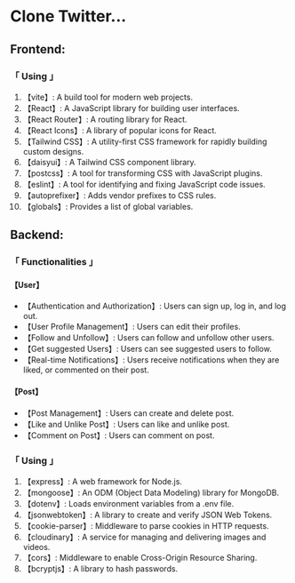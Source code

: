 # Clone Twitter...

## Frontend:

### 「 Using 」

1. 【vite】: A build tool for modern web projects.
1. 【React】: A JavaScript library for building user interfaces.
1. 【React Router】: A routing library for React.
1. 【React Icons】: A library of popular icons for React.
1. 【Tailwind CSS】: A utility-first CSS framework for rapidly building custom designs.
1. 【daisyui】: A Tailwind CSS component library.
1. 【postcss】: A tool for transforming CSS with JavaScript plugins.
1. 【eslint】: A tool for identifying and fixing JavaScript code issues.
1. 【autoprefixer】: Adds vendor prefixes to CSS rules.
1. 【globals】: Provides a list of global variables.

## Backend:

### 「 Functionalities 」

#### 【User】

- 【Authentication and Authorization】: Users can sign up, log in, and log out.
- 【User Profile Management】: Users can edit their profiles.
- 【Follow and Unfollow】: Users can follow and unfollow other users.
- 【Get suggested Users】: Users can see suggested users to follow.
- 【Real-time Notifications】: Users receive notifications when they are liked, or commented on their post.

#### 【Post】

- 【Post Management】: Users can create and delete post.
- 【Like and Unlike Post】: Users can like and unlike post.
- 【Comment on Post】: Users can comment on post.

### 「 Using 」

1. 【express】: A web framework for Node.js.
1. 【mongoose】: An ODM (Object Data Modeling) library for MongoDB.
1. 【dotenv】: Loads environment variables from a .env file.
1. 【jsonwebtoken】: A library to create and verify JSON Web Tokens.
1. 【cookie-parser】: Middleware to parse cookies in HTTP requests.
1. 【cloudinary】: A service for managing and delivering images and videos.
1. 【cors】: Middleware to enable Cross-Origin Resource Sharing.
1. 【bcryptjs】: A library to hash passwords.
